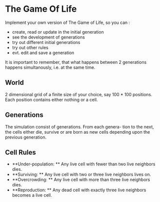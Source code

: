 # The Game Of Life
Implement your own version of The Game of Life, so you can :
- create, read or update in the initial generation
- see the development of generations
- try out different initial generations
- try out other rules
- evt. edit and save a generation

It is important to remember, that what happens between 2 generations happens
simultanously, i.e. at the same time.
## World
2 dimensional grid of a finite size of your choice, say 100 * 100 positions.  
Each position contains either nothing or a cell.

## Generations
The simulation consist of generations. From each genera- tion to the next, the cells either die, survive or are born as new cells depending upon the previous generation.

## Cell Rules
- **Under-population:  **
  Any live cell with fewer than two live neighbors dies.
- **Surviving:  **
  Any live cell with two or three live neighbors lives on.
- **Overcrowding:  **
  Any live cell with more than three live neighbors dies.
- **Reproduction:  **
  Any dead cell with exactly three live neighbors becomes a live cell.
